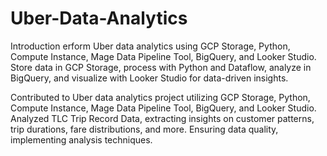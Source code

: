 # Uber-Data-Analytics
Introduction
erform Uber data analytics using GCP Storage, Python, Compute Instance, Mage Data Pipeline Tool, BigQuery, and Looker Studio. Store data in GCP Storage, process with Python and Dataflow, analyze in BigQuery, and visualize with Looker Studio for data-driven insights.




Contributed to Uber data analytics project utilizing GCP Storage, Python, Compute Instance, Mage Data Pipeline Tool, BigQuery, and Looker Studio.
Analyzed TLC Trip Record Data, extracting insights on customer patterns, trip durations, fare distributions, and more.
Ensuring data quality, implementing analysis techniques.
